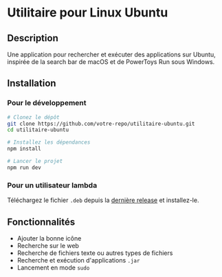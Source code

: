 # Utilitaire pour Linux Ubuntu

## Description
Une application pour rechercher et exécuter des applications sur Ubuntu, inspirée de la search bar de macOS et de PowerToys Run sous Windows.

## Installation

### Pour le développement
```bash
# Clonez le dépôt
git clone https://github.com/votre-repo/utilitaire-ubuntu.git
cd utilitaire-ubuntu

# Installez les dépendances
npm install

# Lancer le projet
npm run dev
```

### Pour un utilisateur lambda
Téléchargez le fichier `.deb` depuis la [dernière release](https://github.com/votre-repo/utilitaire-ubuntu/releases/latest) et installez-le.


## Fonctionnalités
- Ajouter la bonne icône
- Recherche sur le web
- Recherche de fichiers texte ou autres types de fichiers
- Recherche et exécution d'applications `.jar`
- Lancement en mode `sudo`

